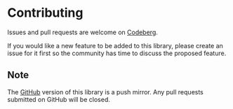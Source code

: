 # Contributing

Issues and pull requests are welcome
on [Codeberg](https://codeberg.org/algjs/priority-queue).

If you would like a new feature to be added to this library, please create an
issue for it first so the community has time to discuss the proposed feature.

## Note

The [GitHub](https://github.com/alg-js/priority-queue) version of this library
is a push mirror. Any pull requests submitted on GitHub will be closed.
